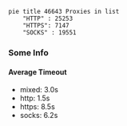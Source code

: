 
```mermaid
pie title 46643 Proxies in list
    "HTTP" : 25253
    "HTTPS": 7147
    "SOCKS" : 19551
```

### Some Info
#### Average Timeout

- mixed: 3.0s
- http: 1.5s
- https: 8.5s
- socks: 6.2s